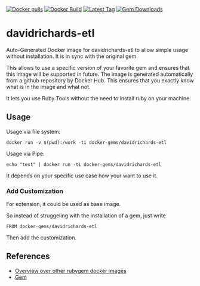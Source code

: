 [![Docker pulls](https://img.shields.io/docker/pulls/rubygem/davidrichards-etl.svg)](https://hub.docker.com/r/rubygem/davidrichards-etl/)
[![Docker Build](https://img.shields.io/docker/automated/rubygem/davidrichards-etl.svg)](https://hub.docker.com/r/rubygem/davidrichards-etl/)
[![Latest Tag](https://img.shields.io/github/tag/docker-rubygem/davidrichards-etl.svg)](https://hub.docker.com/r/rubygem/davidrichards-etl/)
[![Gem Downloads](https://img.shields.io/gem/dt/davidrichards-etl.svg)](https://rubygems.org/gems/davidrichards-etl/)
# davidrichards-etl

Auto-Generated Docker image for davidrichards-etl to allow simple usage without installation.
It is in sync with the original gem.

This allows to use a specific version of your favorite gem and ensures that this image will be supported in future.
The image is generated automatically from a github repository by Docker Hub.
This ensures that you exactly know what is in the image and what not.

It lets you use Ruby Tools without the need to install ruby on your machine.

## Usage

Usage via file system:

`docker run -v $(pwd):/work -ti docker-gems/davidrichards-etl`

Usage via Pipe:

`echo "test" | docker run -ti docker-gems/davidrichards-etl`

It depends on your specific use case how your want to use it.

### Add Customization

For extension, it could be used as base image.

So instead of struggeling with the installation of a gem, just write

`FROM docker-gems/davidrichards-etl`

Then add the customization.

## References

 - [Overview over other rubygem docker images](https://github.com/thinkbot/docker-rubygem)
 - [Gem](https://rubygems.org/gems/davidrichards-etl/)
